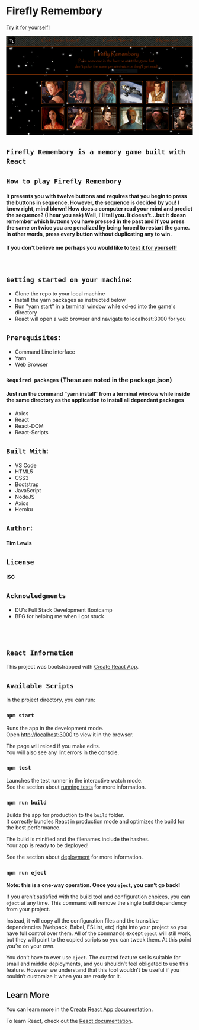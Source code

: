 # Firefly Remembory
[Try it for yourself!](https://stormy-journey-52921.herokuapp.com/ "Firefly Remebory")


<kbd>![Home page](./public/images/remembory.png "Home page")</kbd>


## `Firefly Remembory is a memory game built with React`


## `How to play Firefly Remembory`
#### It presents you with twelve buttons and requires that you begin to press the buttons in sequence.  However, the sequence is decided by you!  I know right, mind blown!  How does a computer read your mind and predict the sequence?  (I hear you ask)  Well, I'll tell you.  It doesn't...but it doesn remember which buttons you have pressed in the past and if you press the same on twice you are penalized by being forced to restart the game.  In other words, press every button without duplicating any to win.  

#### If you don't believe me perhaps you would like to [test it for yourself!](https://stormy-journey-52921.herokuapp.com/ "Firefly Remembory")

<br>

## `Getting started on your machine`: 
* Clone the repo to your local machine
* Install the yarn packages as instructed below
* Run "yarn start" in a terminal window while cd-ed into the game's directory
* React will open a web browser and navigate to localhost:3000 for you


## `Prerequisites`:
* Command Line interface
* Yarn
* Web Browser


### `Required packages` (These are noted in the package.json)
#### Just run the command "yarn install" from a terminal window while inside the same directory as the application to install all dependant packages
* Axios
* React
* React-DOM
* React-Scripts


## `Built With`: 
* VS Code
* HTML5
* CSS3
* Bootstrap
* JavaScript
* NodeJS
* Axios
* Heroku


## `Author`: 
#### Tim Lewis


## `License`
#### ISC


## `Acknowledgments`
* DU's Full Stack Development Bootcamp<br>
* BFG for helping me when I got stuck


<br><br>

## `React Information`

This project was bootstrapped with [Create React App](https://github.com/facebook/create-react-app).

## `Available Scripts`

In the project directory, you can run:

### `npm start`

Runs the app in the development mode.<br>
Open [http://localhost:3000](http://localhost:3000) to view it in the browser.

The page will reload if you make edits.<br>
You will also see any lint errors in the console.

### `npm test`

Launches the test runner in the interactive watch mode.<br>
See the section about [running tests](https://facebook.github.io/create-react-app/docs/running-tests) for more information.

### `npm run build`

Builds the app for production to the `build` folder.<br>
It correctly bundles React in production mode and optimizes the build for the best performance.

The build is minified and the filenames include the hashes.<br>
Your app is ready to be deployed!

See the section about [deployment](https://facebook.github.io/create-react-app/docs/deployment) for more information.

### `npm run eject`

**Note: this is a one-way operation. Once you `eject`, you can’t go back!**

If you aren’t satisfied with the build tool and configuration choices, you can `eject` at any time. This command will remove the single build dependency from your project.

Instead, it will copy all the configuration files and the transitive dependencies (Webpack, Babel, ESLint, etc) right into your project so you have full control over them. All of the commands except `eject` will still work, but they will point to the copied scripts so you can tweak them. At this point you’re on your own.

You don’t have to ever use `eject`. The curated feature set is suitable for small and middle deployments, and you shouldn’t feel obligated to use this feature. However we understand that this tool wouldn’t be useful if you couldn’t customize it when you are ready for it.

## Learn More

You can learn more in the [Create React App documentation](https://facebook.github.io/create-react-app/docs/getting-started).

To learn React, check out the [React documentation](https://reactjs.org/).
